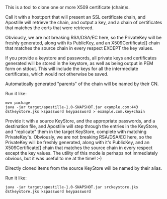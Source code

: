This is a tool to clone one or more X509 certificate (chain)s.

Call it with a host:port that will present an SSL certificate chain, and
Apostille will retrieve the chain, and output a key, and a chain of 
certificates that matches the certs that were retrieved. 

Obviously, we are not breaking RSA/DSA/EC here, so the PrivateKey will be 
freshly generated, along with its PublicKey, and an X509Certificate[] 
chain that matches the source chain in every respect EXCEPT the key values.

If you provide a keystore and passwords, all private keys and certificates 
generated will be stored in the keystore, as well as being output in PEM 
form on stdout. This will include the keys for all the intermediate 
certificates, which would not otherwise be saved.

Automatically generated "parents" of the chain will be named by their CN.

Run it like:

	mvn package
	java -jar target/apostille-1.0-SNAPSHOT.jar example.com:443 dstkeystore.jks kspassword keypassword > example.com.key+chain

Provide it with a source KeyStore, and the appropriate passwords, and a
destination file, and Apostille will step through the entries in the 
KeyStore, and "replicate" them in the target KeyStore, complete with
matching PrivateKey's. Obviously, we are not breaking RSA/DSA/EC here,
so the PrivateKey will be freshly generated, along with it's PublicKey,
and an X509Certificate[] chain that matches the source chain in every 
respect except the key values. The utility of this mode is perhaps not
immediately obvious, but it was useful to me at the time! :-)

Directly cloned items from the source KeyStore will be named by their alias.

Run it like:

	java -jar target/apostille-1.0-SNAPSHOT.jar srckeystore.jks dstkeystore.jks kspassword keypassword

